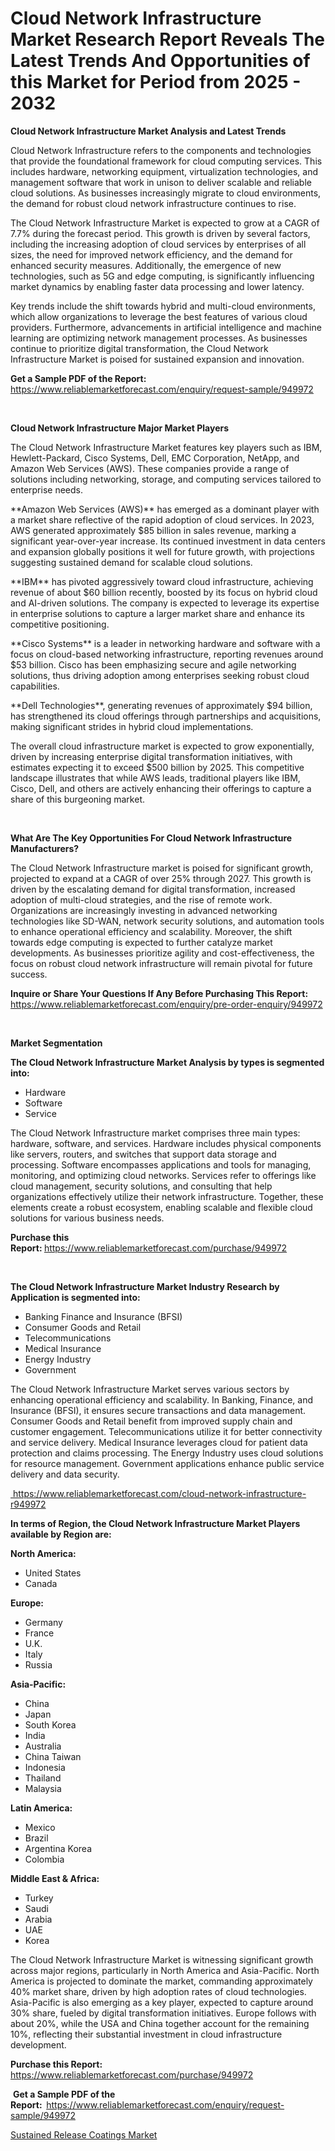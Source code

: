 <p><h1>Cloud Network Infrastructure Market Research Report Reveals The Latest Trends And Opportunities of this Market for Period from 2025 - 2032</h1></p><p><strong>Cloud Network Infrastructure Market Analysis and Latest Trends</strong></p>
<p><p>Cloud Network Infrastructure refers to the components and technologies that provide the foundational framework for cloud computing services. This includes hardware, networking equipment, virtualization technologies, and management software that work in unison to deliver scalable and reliable cloud solutions. As businesses increasingly migrate to cloud environments, the demand for robust cloud network infrastructure continues to rise.</p><p>The Cloud Network Infrastructure Market is expected to grow at a CAGR of 7.7% during the forecast period. This growth is driven by several factors, including the increasing adoption of cloud services by enterprises of all sizes, the need for improved network efficiency, and the demand for enhanced security measures. Additionally, the emergence of new technologies, such as 5G and edge computing, is significantly influencing market dynamics by enabling faster data processing and lower latency.</p><p>Key trends include the shift towards hybrid and multi-cloud environments, which allow organizations to leverage the best features of various cloud providers. Furthermore, advancements in artificial intelligence and machine learning are optimizing network management processes. As businesses continue to prioritize digital transformation, the Cloud Network Infrastructure Market is poised for sustained expansion and innovation.</p></p>
<p><strong>Get a Sample PDF of the Report:&nbsp;</strong> <a href="https://www.reliablemarketforecast.com/enquiry/request-sample/949972?utm_campaign=3126&utm_medium=2&utm_source=Github&utm_content=ia&utm_term=05032025&utm_id=cloud-network-infrastructure">https://www.reliablemarketforecast.com/enquiry/request-sample/949972</a></p>
<p>&nbsp;</p>
<p><strong>Cloud Network Infrastructure Major Market Players</strong></p>
<p><p>The Cloud Network Infrastructure Market features key players such as IBM, Hewlett-Packard, Cisco Systems, Dell, EMC Corporation, NetApp, and Amazon Web Services (AWS). These companies provide a range of solutions including networking, storage, and computing services tailored to enterprise needs.</p><p>**Amazon Web Services (AWS)** has emerged as a dominant player with a market share reflective of the rapid adoption of cloud services. In 2023, AWS generated approximately $85 billion in sales revenue, marking a significant year-over-year increase. Its continued investment in data centers and expansion globally positions it well for future growth, with projections suggesting sustained demand for scalable cloud solutions.</p><p>**IBM** has pivoted aggressively toward cloud infrastructure, achieving revenue of about $60 billion recently, boosted by its focus on hybrid cloud and AI-driven solutions. The company is expected to leverage its expertise in enterprise solutions to capture a larger market share and enhance its competitive positioning.</p><p>**Cisco Systems** is a leader in networking hardware and software with a focus on cloud-based networking infrastructure, reporting revenues around $53 billion. Cisco has been emphasizing secure and agile networking solutions, thus driving adoption among enterprises seeking robust cloud capabilities.</p><p>**Dell Technologies**, generating revenues of approximately $94 billion, has strengthened its cloud offerings through partnerships and acquisitions, making significant strides in hybrid cloud implementations.</p><p>The overall cloud infrastructure market is expected to grow exponentially, driven by increasing enterprise digital transformation initiatives, with estimates expecting it to exceed $500 billion by 2025. This competitive landscape illustrates that while AWS leads, traditional players like IBM, Cisco, Dell, and others are actively enhancing their offerings to capture a share of this burgeoning market.</p></p>
<p>&nbsp;</p>
<p><strong>What Are The Key Opportunities For Cloud Network Infrastructure Manufacturers?</strong></p>
<p><p>The Cloud Network Infrastructure market is poised for significant growth, projected to expand at a CAGR of over 25% through 2027. This growth is driven by the escalating demand for digital transformation, increased adoption of multi-cloud strategies, and the rise of remote work. Organizations are increasingly investing in advanced networking technologies like SD-WAN, network security solutions, and automation tools to enhance operational efficiency and scalability. Moreover, the shift towards edge computing is expected to further catalyze market developments. As businesses prioritize agility and cost-effectiveness, the focus on robust cloud network infrastructure will remain pivotal for future success. </p></p>
<p><strong>Inquire or Share Your Questions If Any Before Purchasing This Report:</strong> <a href="https://www.reliablemarketforecast.com/enquiry/pre-order-enquiry/949972?utm_campaign=3126&utm_medium=2&utm_source=Github&utm_content=ia&utm_term=05032025&utm_id=cloud-network-infrastructure">https://www.reliablemarketforecast.com/enquiry/pre-order-enquiry/949972</a></p>
<p>&nbsp;</p>
<p><strong>Market Segmentation</strong></p>
<p><strong>The Cloud Network Infrastructure Market Analysis by types is segmented into:</strong></p>
<p><ul><li>Hardware</li><li>Software</li><li>Service</li></ul></p>
<p><p>The Cloud Network Infrastructure market comprises three main types: hardware, software, and services. Hardware includes physical components like servers, routers, and switches that support data storage and processing. Software encompasses applications and tools for managing, monitoring, and optimizing cloud networks. Services refer to offerings like cloud management, security solutions, and consulting that help organizations effectively utilize their network infrastructure. Together, these elements create a robust ecosystem, enabling scalable and flexible cloud solutions for various business needs.</p></p>
<p><strong>Purchase this Report:&nbsp;</strong><a href="https://www.reliablemarketforecast.com/purchase/949972?utm_campaign=3126&utm_medium=2&utm_source=Github&utm_content=ia&utm_term=05032025&utm_id=cloud-network-infrastructure">https://www.reliablemarketforecast.com/purchase/949972</a></p>
<p>&nbsp;</p>
<p><strong>The Cloud Network Infrastructure Market Industry Research by Application is segmented into:</strong></p>
<p><ul><li>Banking Finance and Insurance (BFSI)</li><li>Consumer Goods and Retail</li><li>Telecommunications</li><li>Medical Insurance</li><li>Energy Industry</li><li>Government</li></ul></p>
<p><p>The Cloud Network Infrastructure Market serves various sectors by enhancing operational efficiency and scalability. In Banking, Finance, and Insurance (BFSI), it ensures secure transactions and data management. Consumer Goods and Retail benefit from improved supply chain and customer engagement. Telecommunications utilize it for better connectivity and service delivery. Medical Insurance leverages cloud for patient data protection and claims processing. The Energy Industry uses cloud solutions for resource management. Government applications enhance public service delivery and data security.</p></p>
<p><a href="https://www.reliablemarketforecast.com/cloud-network-infrastructure-r949972?utm_campaign=3126&utm_medium=2&utm_source=Github&utm_content=ia&utm_term=05032025&utm_id=cloud-network-infrastructure">&nbsp;https://www.reliablemarketforecast.com/cloud-network-infrastructure-r949972</a></p>
<p><strong>In terms of Region, the Cloud Network Infrastructure Market Players available by Region are:</strong></p>
<p>
    <p> <strong> North America: </strong>
        <ul>
            <li>United States</li>
            <li>Canada</li>
        </ul>
        </p> 
    <p> <strong> Europe: </strong>
        <ul>
            <li>Germany</li>
            <li>France</li>
            <li>U.K.</li>
            <li>Italy</li>
            <li>Russia</li>
        </ul>
        </p> 
    <p> <strong> Asia-Pacific: </strong>
        <ul>
            <li>China</li>
            <li>Japan</li>
            <li>South Korea</li>
            <li>India</li>
            <li>Australia</li>
            <li>China Taiwan</li>
            <li>Indonesia</li>
            <li>Thailand</li>
            <li>Malaysia</li>
        </ul>
        </p> 
    <p> <strong> Latin America: </strong>
        <ul>
            <li>Mexico</li>
            <li>Brazil</li>
            <li>Argentina Korea</li>
            <li>Colombia</li>
        </ul>
        </p> 
    <p> <strong> Middle East & Africa: </strong>
        <ul>
            <li>Turkey</li>
            <li>Saudi</li>
            <li>Arabia</li>
            <li>UAE</li>
            <li>Korea</li>
        </ul>
    </p>
    </p>
<p><p>The Cloud Network Infrastructure Market is witnessing significant growth across major regions, particularly in North America and Asia-Pacific. North America is projected to dominate the market, commanding approximately 40% market share, driven by high adoption rates of cloud technologies. Asia-Pacific is also emerging as a key player, expected to capture around 30% share, fueled by digital transformation initiatives. Europe follows with about 20%, while the USA and China together account for the remaining 10%, reflecting their substantial investment in cloud infrastructure development.</p></p>
<p><strong>Purchase this Report: </strong><a href="https://www.reliablemarketforecast.com/purchase/949972?utm_campaign=3126&utm_medium=2&utm_source=Github&utm_content=ia&utm_term=05032025&utm_id=cloud-network-infrastructure">https://www.reliablemarketforecast.com/purchase/949972</a></p>
<p>&nbsp;<strong>Get a Sample PDF of the Report:&nbsp;&nbsp;</strong><a href="https://www.reliablemarketforecast.com/enquiry/request-sample/949972?utm_campaign=3126&utm_medium=2&utm_source=Github&utm_content=ia&utm_term=05032025&utm_id=cloud-network-infrastructure">https://www.reliablemarketforecast.com/enquiry/request-sample/949972</a></p>
<p><strong></strong></p>
<p><p><a href="https://github.com/kaddahblejc/Market-Research-Report-List-1/blob/main/sustained-release-coatings-market.md?utm_campaign=3126&utm_medium=2&utm_source=Github&utm_content=ia&utm_term=05032025&utm_id=cloud-network-infrastructure">Sustained Release Coatings Market</a></p></p>